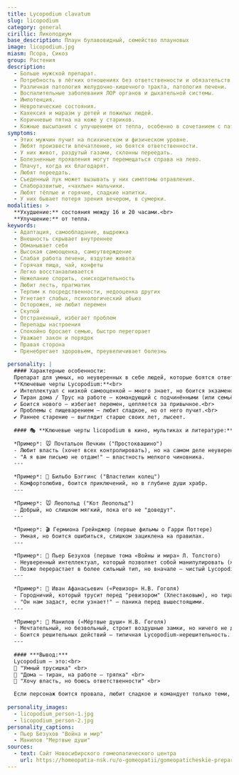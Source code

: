 ```yaml
---
title: Lycopodium clavatum
slug: licopodium
category: general
cirillic: Ликоподиум
base_description: Плаун булавовидный, семейство плауновых
image: licopodium.jpg
miasm: Псора, Сикоз
group: Растения
description:
  - Больше мужской препарат.
  - Потребность в лёгких отношениях без ответственности и обязательств. Любят казаться теми, кем не являются. Им недостаёт основательности, настоящей силы, они плохо переносят возражения, робеют под психологическим давлением. Такие мужчины часто заканчивают жизнь в домах для престарелых, прожив жизнь в отношениях без обязательств.
  - Различная патология желудочно-кишечного тракта, патология печени.
  - Воспалительные заболевания ЛОР органов и дыхательной системы.
  - Импотенция.
  - Невротические состояния.
  - Кахексия и маразм у детей и пожилых людей.
  - Коричневые пятна на коже у стариков.
  - Кожные высыпания с улучшением от тепла, особенно в сочетанием с патологией желудочно-кишечного тракта.
symptoms:
  - Этих мужчин пучит на психическом и физическом уровне. 
  - Любят произвести впечатление, но боятся ответственности. 
  - У них живот, раздутый газами, склонны переедать. 
  - Болезненные проявления могут перемещаться справа на лево.
  - Плачут, когда их благодарят.
  - Любят переедать.
  - Cъеденный лук может вызывать у них симптомы отравления.
  - Слаборазвитые, «чахлые» мальчики.
  - Любят тёплые и горячие, сладкие напитки.
  - У них бывает потеря зрения вечером, в сумерки.
modalities: >
  **Ухудшение:** состояния между 16 и 20 часами.<br>
  **Улучшение:** от тепла.
keywords:
  - Адаптация, самообладание, выдрежка
  - Внешность скрывает внутреннее
  - Обманывает себя
  - Высокая самоощенка, самоутверждение
  - Слабая работа печени, вздутие живота
  - Горячая пища, чай, конфеты
  - Легко восстанавливается
  - Нежелание спорить, снисходительность
  - Любит лесть, прагматик
  - Терпим к посредственности, недооценка других
  - Угнетает слабых, психологический абьюз
  - Осторожен, не любит перемен
  - Скупой
  - Отстраненный, избегает проблем
  - Перепады настроения
  - Спокойно бросает семью, быстро перегорает
  - Уважает закон и порядок
  - Правая сторона
  - Пренебрегает здоровьем, преувеличивает болезнь
  
personality: |
  #### Характерные особенности:
  Препарат для умных, но неуверенных в себе людей, которые боятся ответственности, страдают от страха провала, но при этом властны со слабыми и робки с сильными.<br>
  **Ключевые черты Lycopodium:**<br>
  ✔ Интеллектуал с низкой самооценкой – много знает, но боится экзаменов, публичных выступлений.<br>
  ✔ Тиран дома / Трус на работе – командующий с подчинёнными (или семьёй), но робкий перед начальством.<br>
  ✔ Боится нового – избегает перемен, цепляется за привычное.<br>
  ✔ Проблемы с пищеварением – любит сладкое, но от него пучит.<br>
  ✔ Раннее старение – выглядит старше своих лет, лысеет.
  
  #### 🎭 **Ключевые черты licopodium в кино, мультиках и литературе:**
  
  *Пример*: 🐭 Почтальон Печкин ("Простоквашино")
  - Любит власть (хочет всех контролировать), но на самом деле неуверен.
  - "А я вам письмо не отдам!" – властность мелкого чиновника.
  ---
  
  *Пример*: 📖 Бильбо Бэггинс ("Властелин колец")
  - Комфортолюбив, боится приключений, но в глубине души храбр.
  ---
  
  *Пример*: 🐭 Леопольд ("Кот Леопольд")
  - Добрый, но слишком мягкий, пока его не "доведут".
  ---
  
  *Пример*: 🎬 Гермиона Грейнджер (первые фильмы о Гарри Поттере)
  - Умная, но боится ошибиться, слишком зациклена на правилах.
  ---

  *Пример*: 📖 Пьер Безухов (первые тома «Войны и мира» Л. Толстого)
  - Неуверенный интеллектуал, который позволяет собой манипулировать (женитьба на Элен).
  - Позже перерастает в более сильный тип, но вначале – чистый Lycopodium.
  ---
  
  *Пример*: 📖 Иван Афанасьевич («Ревизор» Н.В. Гоголя)
  - Городничий, который трусит перед "ревизором" (Хлестаковым), но тиранит подчинённых.
  - "Он нам задаст, если узнает!" – паника перед вышестоящими.
  ---
  
  *Пример*: 📖 Манилов («Мёртвые души» Н.В. Гоголя)
  - Мечтательный, но безвольный, строит воздушные замки, но ничего не делает.
  - Боится решительных действий – типичная Lycopodium-нерешительность.
  ---
  
  #### ***Вывод:***
  Lycopodium – это:<br>
  🔹 "Умный трусишка" <br>
  🔹 "Дома – тиран, на работе – тряпка" <br>
  🔹 "Хочу власть, но боюсь ответственности" <br>

  Если персонаж боится провала, любит сладкое и командует только теми, кто слабее – это чистый Lycopodium! 😊
  
personality_images:
  - licopodium_person-1.jpg
  - licopodium_person-2.jpg
personality_captions: 
  - Пьер Безухов "Война и мир"
  - Манилов "Мертвые души"
sources:
  - text: Сайт Новосибирского гомеопатического центра
    url: https://homeopatia-nsk.ru/o-gomeopatii/gomeopaticheskie-preparaty-prosto-i-ponyatno/343-likopodium-v-gomeopatii-lycopodium-clavatum.html
---
```

